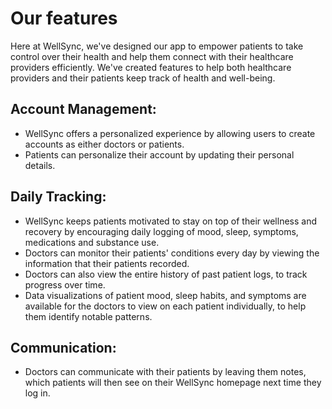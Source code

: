 # Our features
Here at WellSync, we've designed our app to empower patients to take control over their health and help them connect with their healthcare providers efficiently. We've created features to help both healthcare providers and their patients keep track of health and well-being.

## Account Management:
- WellSync offers a personalized experience by allowing users to create accounts as either doctors or patients.
- Patients can personalize their account by updating their personal details.

## Daily Tracking:
- WellSync keeps patients motivated to stay on top of their wellness and recovery by encouraging daily logging of mood, sleep, symptoms, medications and substance use.
- Doctors can monitor their patients' conditions every day by viewing the information that their patients recorded.
- Doctors can also view the entire history of past patient logs, to track progress over time.
- Data visualizations of patient mood, sleep habits, and symptoms are available for the doctors to view on each patient individually, to help them identify notable patterns.

## Communication:
- Doctors can communicate with their patients by leaving them notes, which patients will then see on their WellSync homepage next time they log in.

